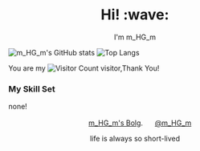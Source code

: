 
<!---
  _### Welcome here! 👋,I''m m_HG_m____                                    _
 |  __ \                                  | |
 | |  | | _____   _______      _____  _ __| | __
 | |  | |/ _ \ \ / / __\ \ /\ / / _ \| '__| |/ /
 | |__| |  __/\ V /\__ \\ V  V / (_) | |  |   <
 |_____/ \___| \_/ |___/ \_/\_/ \___/|_|  |_|\_\
    powered by gxnu202310402025 devs-HG HG245*
-->

<h1 align='center'> Hi! :wave:</h1>
<p align='center'>
I'm m_HG_m
</p>

![m_HG_m's GitHub stats](https://github-readme-stats.vercel.app/api?username=HG-dev17&show_icons=true)
![Top Langs](https://github-readme-stats.vercel.app/api/top-langs/?username=HG-dev17&layout=compact)

You are my ![Visitor Count](https://profile-counter.glitch.me/HG-dev17/count.svg) visitor,Thank You!

### My Skill Set

none!

<p align='center'>
  <img src="https://hg-dev17.github.io/img/HGTOOL.ico" width="16" height="16" style="border-radius: 100%;" />
  <a href="https://hg-dev17.github.io">m_HG_m's Bolg</a>.
  <img src="https://i1.hdslb.com/bfs/face/cc9411b9bdc5de77143460d11440e0d8e254db1b.webp@240w_240h_1c_1s_!web-avatar-space-header.avif" width="16" height="16" style="border-radius: 1%;" />
<a href="https://space.bilibili.com/417989887">@m_HG_m</a>
 </p>
 <p align='center'>
<a>life is always so short-lived</a>
</p>



<!--
**HG-dev17/HG-dev17** is a ✨ _special_ ✨ repository because its `README.md` (this file) appears on your GitHub profile.

Here are some ideas to get you started:

- 🔭 I’m currently working on ...
- 🌱 I’m currently learning ...
- 👯 I’m looking to collaborate on ...
- 🤔 I’m looking for help with ...
- 💬 Ask me about ...
- 📫 How to reach me: ...
- 😄 Pronouns: ...
- ⚡ Fun fact: ...
-->
